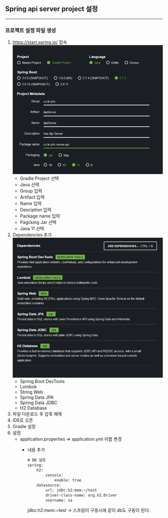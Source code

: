 ## Spring api server project 설정

---

### 프로젝트 설정 파일 생성

1. <https://start.spring.io/> 접속
   ![Project](../image/spring_start.jpg)
     + Gradle Project 선택
     + Java 선택
     + Group 입력
     + Artifact 입력
     + Name 입력
     + Desciption 입력
     + Package name 입력
     + Pagcking Jar 선택
     + Java 11 선택
2. Dependencies 추가
   ![Dependencies](../image/2022-09-06%2011%2002%2021.jpg)
    + Spring Boot DevTools
    + Lombok
    + String Web
    + Spring Data JPA
    + Spring Data JDBC
    + H2 Database
3. 파일 다운로드 후 압축 해제
4. IDE로 오픈
5. Gradle 설정
6. 설정
   + application.properties => application.yml 이름 변경
     + 내용 추가

        ```YML
        # DB 설정
        spring:
            h2:
                console:
                    enable: true
            datasource:
                url: jdbc:h2:mem:~/test
                driver-class-name: org.h2.Driver
                username: sa
        ```

        jdbc:h2:mem:~test -> 스프링이 구동시에 같이 db도 구동이 된다.

